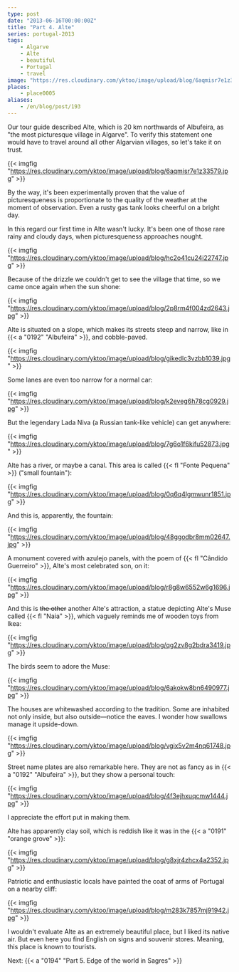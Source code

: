 ```yaml
---
type: post
date: "2013-06-16T00:00:00Z"
title: "Part 4. Alte"
series: portugal-2013
tags:
    - Algarve
    - Alte
    - beautiful
    - Portugal
    - travel
image: "https://res.cloudinary.com/yktoo/image/upload/blog/6aqmisr7e1z33579.jpg"
places:
    - place0005
aliases:
    - /en/blog/post/193
---
```


Our tour guide described Alte, which is 20 km northwards of Albufeira, as "the most picturesque village in Algarve". To verify this statement one would have to travel around all other Algarvian villages, so let's take it on trust.

{{< imgfig "https://res.cloudinary.com/yktoo/image/upload/blog/6aqmisr7e1z33579.jpg" >}}

<!--more-->

By the way, it's been experimentally proven that the value of picturesqueness is proportionate to the quality of the weather at the moment of observation. Even a rusty gas tank looks cheerful on a bright day.

In this regard our first time in Alte wasn't lucky. It's been one of those rare rainy and cloudy days, when picturesqueness approaches nought.

{{< imgfig "https://res.cloudinary.com/yktoo/image/upload/blog/hc2o41cu24i22747.jpg" >}}

Because of the drizzle we couldn't get to see the village that time, so we came once again when the sun shone:

{{< imgfig "https://res.cloudinary.com/yktoo/image/upload/blog/2p8rm4f004zd2643.jpg" >}}

Alte is situated on a slope, which makes its streets steep and narrow, like in {{< a "0192" "Albufeira" >}}, and cobble-paved.

{{< imgfig "https://res.cloudinary.com/yktoo/image/upload/blog/gikedlc3vzbb1039.jpg" >}}

Some lanes are even too narrow for a normal car:

{{< imgfig "https://res.cloudinary.com/yktoo/image/upload/blog/k2eveg6h78cg0929.jpg" >}}

But the legendary Lada Niva (a Russian tank-like vehicle) can get anywhere:

{{< imgfig "https://res.cloudinary.com/yktoo/image/upload/blog/7g6o1f6kifu52873.jpg" >}}

Alte has a river, or maybe a canal. This area is called {{< fl "Fonte Pequena" >}} ("small fountain"):

{{< imgfig "https://res.cloudinary.com/yktoo/image/upload/blog/0q6q4lgmwunr1851.jpg" >}}

And this is, apparently, the fountain:

{{< imgfig "https://res.cloudinary.com/yktoo/image/upload/blog/48ggodbr8mm02647.jpg" >}}

A monument covered with azulejo panels, with the poem of {{< fl "Cândido Guerreiro" >}}, Alte's most celebrated son, on it:

{{< imgfig "https://res.cloudinary.com/yktoo/image/upload/blog/r8g8w6552w6g1696.jpg" >}}

And this is ~~the other~~ another Alte's attraction, a statue depicting Alte's Muse called {{< fl "Naia" >}}, which vaguely reminds me of wooden toys from Ikea:

{{< imgfig "https://res.cloudinary.com/yktoo/image/upload/blog/qg2zv8g2bdra3419.jpg" >}}

The birds seem to adore the Muse:

{{< imgfig "https://res.cloudinary.com/yktoo/image/upload/blog/6akokw8bn6490977.jpg" >}}

The houses are whitewashed according to the tradition. Some are inhabited not only inside, but also outside—notice the eaves. I wonder how swallows manage it upside-down.

{{< imgfig "https://res.cloudinary.com/yktoo/image/upload/blog/vgix5v2m4nq61748.jpg" >}}

Street name plates are also remarkable here. They are not as fancy as in {{< a "0192" "Albufeira" >}}, but they show a personal touch:

{{< imgfig "https://res.cloudinary.com/yktoo/image/upload/blog/4f3ejhxuqcmw1444.jpg" >}}

I appreciate the effort put in making them.

Alte has apparently clay soil, which is reddish like it was in the {{< a "0191" "orange grove" >}}:

{{< imgfig "https://res.cloudinary.com/yktoo/image/upload/blog/g8xjr4zhcx4a2352.jpg" >}}

Patriotic and enthusiastic locals have painted the coat of arms of Portugal on a nearby cliff:

{{< imgfig "https://res.cloudinary.com/yktoo/image/upload/blog/m283k7857mj91942.jpg" >}}

I wouldn't evaluate Alte as an extremely beautiful place, but I liked its native air. But even here you find English on signs and souvenir stores. Meaning, this place is known to tourists.

Next: {{< a "0194" "Part 5. Edge of the world in Sagres" >}}

